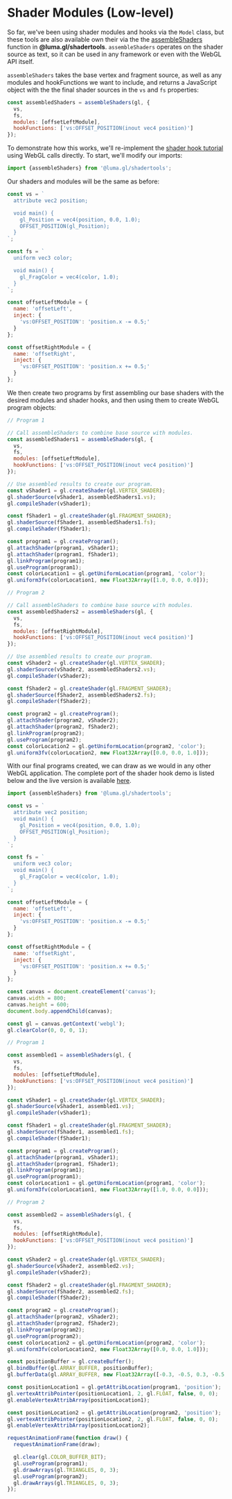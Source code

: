 # Shader Modules (Low-level)

So far, we've been using shader modules and hooks via the `Model` class, but these tools are also available own their via the the [assembleShaders](/docs/api-reference/shadertools/assemble-shaders) function in **@luma.gl/shadertools**. `assembleShaders` operates on the shader source as text, so it can be used in any framework or even with the WebGL API itself.

`assembleShaders` takes the base vertex and fragment source, as well as any modules and hookFunctions we want to include, and returns a JavaScript object with the the final shader sources in the `vs` and `fs` properties:

```js
const assembledShaders = assembleShaders(gl, {
  vs,
  fs,
  modules: [offsetLeftModule],
  hookFunctions: ['vs:OFFSET_POSITION(inout vec4 position)']
});
```

To demonstrate how this works, we'll re-implement the [shader hook tutorial](/docs/getting-started/shader-hooks) using WebGL calls directly. To start, we'll modify our imports:

```js
import {assembleShaders} from '@luma.gl/shadertools';
```

Our shaders and modules will be the same as before:

```js
const vs = `
  attribute vec2 position;

  void main() {
    gl_Position = vec4(position, 0.0, 1.0);
    OFFSET_POSITION(gl_Position);
  }
`;

const fs = `
  uniform vec3 color;

  void main() {
    gl_FragColor = vec4(color, 1.0);
  }
`;

const offsetLeftModule = {
  name: 'offsetLeft',
  inject: {
    'vs:OFFSET_POSITION': 'position.x -= 0.5;'
  }
};

const offsetRightModule = {
  name: 'offsetRight',
  inject: {
    'vs:OFFSET_POSITION': 'position.x += 0.5;'
  }
};
```

We then create two programs by first assembling our base shaders with the desired modules and shader hooks, and then using them to create WebGL program objects:

```js
// Program 1

// Call assembleShaders to combine base source with modules.
const assembledShaders1 = assembleShaders(gl, {
  vs,
  fs,
  modules: [offsetLeftModule],
  hookFunctions: ['vs:OFFSET_POSITION(inout vec4 position)']
});

// Use assembled results to create our program.
const vShader1 = gl.createShader(gl.VERTEX_SHADER);
gl.shaderSource(vShader1, assembledShaders1.vs);
gl.compileShader(vShader1);

const fShader1 = gl.createShader(gl.FRAGMENT_SHADER);
gl.shaderSource(fShader1, assembledShaders1.fs);
gl.compileShader(fShader1);

const program1 = gl.createProgram();
gl.attachShader(program1, vShader1);
gl.attachShader(program1, fShader1);
gl.linkProgram(program1);
gl.useProgram(program1);
const colorLocation1 = gl.getUniformLocation(program1, 'color');
gl.uniform3fv(colorLocation1, new Float32Array([1.0, 0.0, 0.0]));

// Program 2

// Call assembleShaders to combine base source with modules.
const assembledShaders2 = assembleShaders(gl, {
  vs,
  fs,
  modules: [offsetRightModule],
  hookFunctions: ['vs:OFFSET_POSITION(inout vec4 position)']
});

// Use assembled results to create our program.
const vShader2 = gl.createShader(gl.VERTEX_SHADER);
gl.shaderSource(vShader2, assembledShaders2.vs);
gl.compileShader(vShader2);

const fShader2 = gl.createShader(gl.FRAGMENT_SHADER);
gl.shaderSource(fShader2, assembledShaders2.fs);
gl.compileShader(fShader2);

const program2 = gl.createProgram();
gl.attachShader(program2, vShader2);
gl.attachShader(program2, fShader2);
gl.linkProgram(program2);
gl.useProgram(program2);
const colorLocation2 = gl.getUniformLocation(program2, 'color');
gl.uniform3fv(colorLocation2, new Float32Array([0.0, 0.0, 1.0]));
```

With our final programs created, we can draw as we would in any other WebGL application. The complete port of the shader hook demo is listed below and the live version is available [here](/examples/getting-started/shader-modules-low).

```js
import {assembleShaders} from '@luma.gl/shadertools';

const vs = `
  attribute vec2 position;
  void main() {
    gl_Position = vec4(position, 0.0, 1.0);
    OFFSET_POSITION(gl_Position);
  }
`;

const fs = `
  uniform vec3 color;
  void main() {
    gl_FragColor = vec4(color, 1.0);
  }
`;

const offsetLeftModule = {
  name: 'offsetLeft',
  inject: {
    'vs:OFFSET_POSITION': 'position.x -= 0.5;'
  }
};

const offsetRightModule = {
  name: 'offsetRight',
  inject: {
    'vs:OFFSET_POSITION': 'position.x += 0.5;'
  }
};

const canvas = document.createElement('canvas');
canvas.width = 800;
canvas.height = 600;
document.body.appendChild(canvas);

const gl = canvas.getContext('webgl');
gl.clearColor(0, 0, 0, 1);

// Program 1

const assembled1 = assembleShaders(gl, {
  vs,
  fs,
  modules: [offsetLeftModule],
  hookFunctions: ['vs:OFFSET_POSITION(inout vec4 position)']
});

const vShader1 = gl.createShader(gl.VERTEX_SHADER);
gl.shaderSource(vShader1, assembled1.vs);
gl.compileShader(vShader1);

const fShader1 = gl.createShader(gl.FRAGMENT_SHADER);
gl.shaderSource(fShader1, assembled1.fs);
gl.compileShader(fShader1);

const program1 = gl.createProgram();
gl.attachShader(program1, vShader1);
gl.attachShader(program1, fShader1);
gl.linkProgram(program1);
gl.useProgram(program1);
const colorLocation1 = gl.getUniformLocation(program1, 'color');
gl.uniform3fv(colorLocation1, new Float32Array([1.0, 0.0, 0.0]));

// Program 2

const assembled2 = assembleShaders(gl, {
  vs,
  fs,
  modules: [offsetRightModule],
  hookFunctions: ['vs:OFFSET_POSITION(inout vec4 position)']
});

const vShader2 = gl.createShader(gl.VERTEX_SHADER);
gl.shaderSource(vShader2, assembled2.vs);
gl.compileShader(vShader2);

const fShader2 = gl.createShader(gl.FRAGMENT_SHADER);
gl.shaderSource(fShader2, assembled2.fs);
gl.compileShader(fShader2);

const program2 = gl.createProgram();
gl.attachShader(program2, vShader2);
gl.attachShader(program2, fShader2);
gl.linkProgram(program2);
gl.useProgram(program2);
const colorLocation2 = gl.getUniformLocation(program2, 'color');
gl.uniform3fv(colorLocation2, new Float32Array([0.0, 0.0, 1.0]));

const positionBuffer = gl.createBuffer();
gl.bindBuffer(gl.ARRAY_BUFFER, positionBuffer);
gl.bufferData(gl.ARRAY_BUFFER, new Float32Array([-0.3, -0.5, 0.3, -0.5, 0.0, 0.5]), gl.STATIC_DRAW);

const positionLocation1 = gl.getAttribLocation(program1, 'position');
gl.vertexAttribPointer(positionLocation1, 2, gl.FLOAT, false, 0, 0);
gl.enableVertexAttribArray(positionLocation1);

const positionLocation2 = gl.getAttribLocation(program2, 'position');
gl.vertexAttribPointer(positionLocation2, 2, gl.FLOAT, false, 0, 0);
gl.enableVertexAttribArray(positionLocation2);

requestAnimationFrame(function draw() {
  requestAnimationFrame(draw);

  gl.clear(gl.COLOR_BUFFER_BIT);
  gl.useProgram(program1);
  gl.drawArrays(gl.TRIANGLES, 0, 3);
  gl.useProgram(program2);
  gl.drawArrays(gl.TRIANGLES, 0, 3);
});
```
